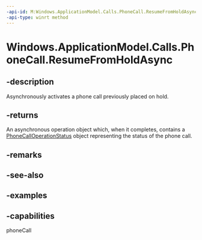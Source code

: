 ```yaml
---
-api-id: M:Windows.ApplicationModel.Calls.PhoneCall.ResumeFromHoldAsync
-api-type: winrt method
---
```


# Windows.ApplicationModel.Calls.PhoneCall.ResumeFromHoldAsync

<!--
public Windows.Foundation.IAsyncOperation<Windows.ApplicationModel.Calls.PhoneCallOperationStatus> ResumeFromHoldAsync ();
-->

## -description

Asynchronously activates a phone call previously placed on hold.

## -returns

An asynchronous operation object which, when it completes, contains a [PhoneCallOperationStatus](/uwp/api/windows.applicationmodel.calls.phonecalloperationstatus) object representing the status of the phone call.

## -remarks

## -see-also

## -examples

## -capabilities
phoneCall
